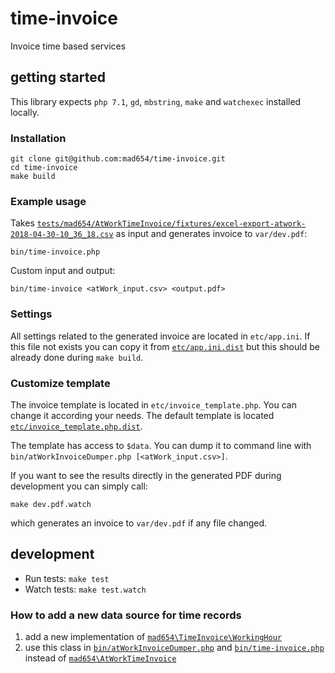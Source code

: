 # time-invoice

Invoice time based services

## getting started

This library expects `php 7.1`, `gd`, `mbstring`, `make` and `watchexec` installed locally.

### Installation

```
git clone git@github.com:mad654/time-invoice.git
cd time-invoice
make build
```

### Example usage

Takes [`tests/mad654/AtWorkTimeInvoice/fixtures/excel-export-atwork-2018-04-30-10_36_18.csv`](tests/mad654/AtWorkTimeInvoice/fixtures/excel-export-atwork-2018-04-30-10_36_18.csv) as
input and generates invoice to `var/dev.pdf`:

```
bin/time-invoice.php
```

Custom input and output:

```
bin/time-invoice <atWork_input.csv> <output.pdf>
```

### Settings

All settings related to the generated invoice are located in `etc/app.ini`.
If this file not exists you can copy it from [`etc/app.ini.dist`](etc/app.ini.dist) but this should
be already done during `make build`.

### Customize template

The invoice template is located in `etc/invoice_template.php`. You can change it according
your needs. The default template is located [`etc/invoice_template.php.dist`](etc/invoice_template.php.dist).

The template has access to `$data`. You can dump it to command line with 
`bin/atWorkInvoiceDumper.php [<atWork_input.csv>]`.

If you want to see the results directly in the generated
PDF during development you can simply call: 

`make dev.pdf.watch` 

which generates an invoice to `var/dev.pdf` if any file changed.


## development

- Run tests: `make test`
- Watch tests: `make test.watch`

### How to add a new data source for time records

1. add a new implementation of [`mad654\TimeInvoice\WorkingHour`](src/mad654/TimeInvoice/WorkingHour.php)
2. use this class in [`bin/atWorkInvoiceDumper.php`](bin/atWorkInvoiceDumper.php) and 
   [`bin/time-invoice.php`](bin/time-invoice.php) instead of 
   [`mad654\AtWorkTimeInvoice`](src/mad654/AtWorkTimeInvoice/AtWorkWorkingHour.php)






